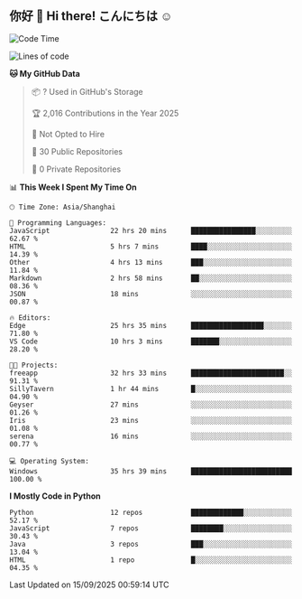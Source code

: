 ## 你好 👋 Hi there! こんにちは ☺️

<!--START_SECTION:waka-->
![Code Time](http://img.shields.io/badge/Code%20Time-247%20hrs%2042%20mins-blue)

![Lines of code](https://img.shields.io/badge/From%20Hello%20World%20I%27ve%20Written-44.5%20thousand%20lines%20of%20code-blue)

**🐱 My GitHub Data** 

> 📦 ? Used in GitHub's Storage 
 > 
> 🏆 2,016 Contributions in the Year 2025
 > 
> 🚫 Not Opted to Hire
 > 
> 📜 30 Public Repositories 
 > 
> 🔑 0 Private Repositories 
 > 
📊 **This Week I Spent My Time On** 

```text
🕑︎ Time Zone: Asia/Shanghai

💬 Programming Languages: 
JavaScript               22 hrs 20 mins      ████████████████░░░░░░░░░   62.67 % 
HTML                     5 hrs 7 mins        ████░░░░░░░░░░░░░░░░░░░░░   14.39 % 
Other                    4 hrs 13 mins       ███░░░░░░░░░░░░░░░░░░░░░░   11.84 % 
Markdown                 2 hrs 58 mins       ██░░░░░░░░░░░░░░░░░░░░░░░   08.36 % 
JSON                     18 mins             ░░░░░░░░░░░░░░░░░░░░░░░░░   00.87 % 

🔥 Editors: 
Edge                     25 hrs 35 mins      ██████████████████░░░░░░░   71.80 % 
VS Code                  10 hrs 3 mins       ███████░░░░░░░░░░░░░░░░░░   28.20 % 

🐱‍💻 Projects: 
freeapp                  32 hrs 33 mins      ███████████████████████░░   91.31 % 
SillyTavern              1 hr 44 mins        █░░░░░░░░░░░░░░░░░░░░░░░░   04.90 % 
Geyser                   27 mins             ░░░░░░░░░░░░░░░░░░░░░░░░░   01.26 % 
Iris                     23 mins             ░░░░░░░░░░░░░░░░░░░░░░░░░   01.08 % 
serena                   16 mins             ░░░░░░░░░░░░░░░░░░░░░░░░░   00.77 % 

💻 Operating System: 
Windows                  35 hrs 39 mins      █████████████████████████   100.00 % 
```

**I Mostly Code in Python** 

```text
Python                   12 repos            █████████████░░░░░░░░░░░░   52.17 % 
JavaScript               7 repos             ████████░░░░░░░░░░░░░░░░░   30.43 % 
Java                     3 repos             ███░░░░░░░░░░░░░░░░░░░░░░   13.04 % 
HTML                     1 repo              █░░░░░░░░░░░░░░░░░░░░░░░░   04.35 % 
```




 Last Updated on 15/09/2025 00:59:14 UTC
<!--END_SECTION:waka-->